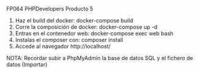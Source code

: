 FP064 PHPDevelopers Producto 5

1. Haz el build del docker: docker-compose build
2. Corre la composición de docker: docker-compose up -d
3. Entras en el contenedor web: docker-compose exec web bash
4. Instalas el composer con: composer install
5. Accede al navegador http://localhost/

NOTA: Recordar subir a PhpMyAdmin la base de datos SQL y el fichero de datos (Importar)